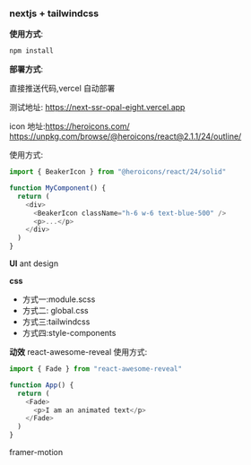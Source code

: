 ### nextjs + tailwindcss

**使用方式**:

```bash
npm install
```

**部署方式**:

直接推送代码,vercel 自动部署

测试地址:
https://next-ssr-opal-eight.vercel.app

icon 地址:https://heroicons.com/
https://unpkg.com/browse/@heroicons/react@2.1.1/24/outline/

使用方式:

```js
import { BeakerIcon } from "@heroicons/react/24/solid"

function MyComponent() {
  return (
    <div>
      <BeakerIcon className="h-6 w-6 text-blue-500" />
      <p>...</p>
    </div>
  )
}
```

**UI**
ant design

**css**

- 方式一:module.scss
- 方式二: global.css
- 方式三:tailwindcss
- 方式四:style-components

**动效**
react-awesome-reveal
使用方式:

```js
import { Fade } from "react-awesome-reveal"

function App() {
  return (
    <Fade>
      <p>I am an animated text</p>
    </Fade>
  )
}
```

framer-motion
